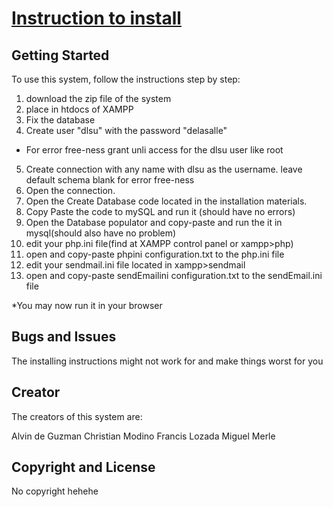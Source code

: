 # [Instruction to install](https://github.com/PengBanana/osdAcads/)

## Getting Started

To use this system, follow the instructions step by step:
1. download the zip file of the system
2. place in htdocs of XAMPP
3. Fix the database
4. Create user "dlsu" with the password "delasalle"
* For error free-ness grant unli access for the dlsu user like root
5. Create connection with any name with dlsu as the username. leave default schema blank for error free-ness
6. Open the connection.
7. Open the Create Database code located in the installation materials.
8. Copy Paste the code to mySQL and run it (should have no errors)
9. Open the Database populator and copy-paste and run the it in mysql(should also have no problem)
10. edit your php.ini file(find at XAMPP control panel or xampp>php)
11. open and copy-paste phpini configuration.txt to the php.ini file
12. edit your sendmail.ini file located in xampp>sendmail
13. open and copy-paste sendEmailini configuration.txt to the sendEmail.ini file

*You may now run it in your browser

## Bugs and Issues

The installing instructions might not work for and make things worst for you

## Creator

The creators of this system are:

Alvin de Guzman
Christian Modino
Francis Lozada
Miguel Merle

## Copyright and License

No copyright hehehe
